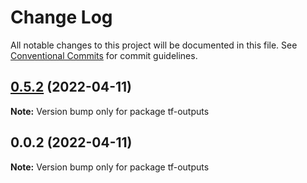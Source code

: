 # Change Log

All notable changes to this project will be documented in this file.
See [Conventional Commits](https://conventionalcommits.org) for commit guidelines.

## [0.5.2](https://github.com/iac-factory/terraform-generator/compare/tf-outputs@0.5.1...tf-outputs@0.5.2) (2022-04-11)

**Note:** Version bump only for package tf-outputs





## 0.0.2 (2022-04-11)

**Note:** Version bump only for package tf-outputs
